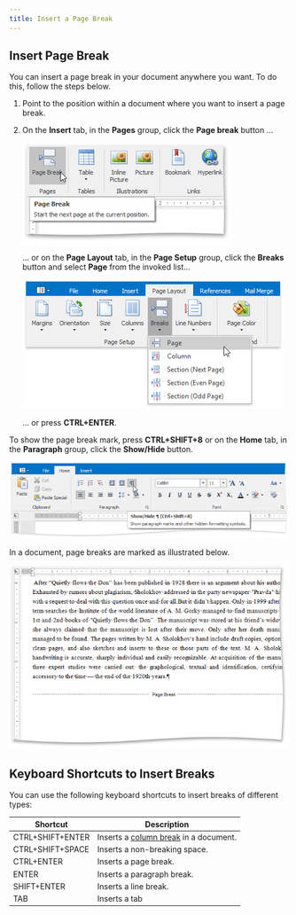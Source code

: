 ```yaml
---
title: Insert a Page Break
---
```

## Insert Page Break
You can insert a page break in your document anywhere you want. To do this, follow the steps below.
1. Point to the position within a document where you want to insert a page break.
2. On the **Insert** tab, in the **Pages** group, click the **Page break** button ...
	
	![RTEPageBreak](../../../images/Img121358.png)
	
	... or on the **Page Layout** tab, in the **Page Setup** group, click the **Breaks** button and select **Page** from the invoked list...
	
	![PageBreakPageLayoutRibbon](../../../images/Img121359.png)
	
	... or press **CTRL+ENTER**.

To show the page break mark, press **CTRL+SHIFT+8** or on the **Home** tab, in the **Paragraph** group, click the **Show/Hide** button.

![RTEShowHideParagraph](../../../images/Img121269.png)

In a document, page breaks are marked as illustrated below.

![RTEBreakSectionMark](../../../images/Img121270.png)

## Keyboard Shortcuts to Insert Breaks
You can use the following keyboard shortcuts to insert breaks of different types:

| Shortcut | Description |
|---|---|
| CTRL+SHIFT+ENTER | Inserts a [column break](../../../../interface-elements-for-desktop/articles/rich-text-editor/document-layout-and-page-setup/lay-out-text-in-columns.md) in a document. |
| CTRL+SHIFT+SPACE | Inserts a non-breaking space. |
| CTRL+ENTER | Inserts a page break. |
| ENTER | Inserts a paragraph break. |
| SHIFT+ENTER | Inserts a line break. |
| TAB | Inserts a tab |